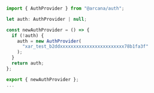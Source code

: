 ```js title="utils/newArcanaAuth.ts" hl_lines="1-2 7-15"

import { AuthProvider } from "@arcana/auth";

let auth: AuthProvider | null;

const newAuthProvider = () => {
  if (!auth) {
    auth = new AuthProvider(
      "xar_test_b2ddxxxxxxxxxxxxxxxxxxxxxxxx78b1fa3f"
    );
  }
  return auth;
};

export { newAuthProvider };
...
```

